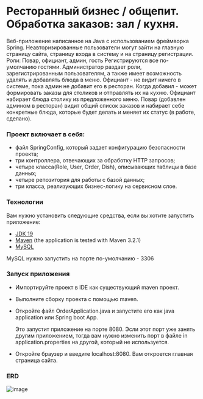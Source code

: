 # Ресторанный бизнес / общепит. Обработка заказов: зал / кухня.
Веб-приложение написанное на Java с использованием фреймворка Spring. 
Неавторизированные пользователи могут зайти на главную страницу сайта, страницу входа в систему и на страницу регистрации.
Роли: Повар, официант, админ, гость
Регистрируются все по-умолчанию гостями.
Администратор раздает роли, зарегистрированным пользователям, а также имеет возможность удалять и добавлять блюда в меню.
Официант - не видит ничего в системе, пока админ не добавит его в ресторан. Когда добавил - может формировать заказы для столиков и отправлять их на кухню. Официант набирает блюда столику из предложенного меню.
Повар (добавлен админом в ресторан) видит общий список заказов и набирает себе конкретные блюда, которые будет делать и меняет их статус (в работе, сделано).

### Проект включает в себя:
+ файл SpringConfig, который задает конфигурацию безопасности проекта;
+ три контроллера, отвечающих за обработку HTTP запросов;
+ четыре класса(Role, User, Order, Dish), описывающих таблицы в базе данных;
+ четыре репозитория для работы с базой данных;
+ три класса, реализующих бизнес-логику на сервисном слое.

### Технологии

Вам нужно установить следующие средства, если вы хотите запустить приложение:

* [JDK 19](https://www.oracle.com/java/technologies/javase/jdk19-archive-downloads.html)
* [Maven](http://maven.apache.org/) (the application is tested with Maven 3.2.1)
* [MySQL](https://dev.mysql.com/downloads/installer/)


MySQL нужно запустить на порте по-умолчанию - 3306

### Запуск приложения

* Импортируйте проект в IDE как существующий maven проект.
* Выполните сборку проекта с помощью maven.
* Откройте файл OrderApplication.java и запустите его как java application или Spring boot App.

  Это запустит приложение на порте 8080. Эсли этот порт уже занять другим приложением, тогда вам нужно изменить порт в файле in application.properties на другой, который не используется.

* Откройте браузер и введите localhost:8080. Вам откроется главная страница сайта.

### ERD
![image](https://user-images.githubusercontent.com/95484537/212820582-a623b2ce-eb2e-4752-8b92-c7c8698081d8.png)

